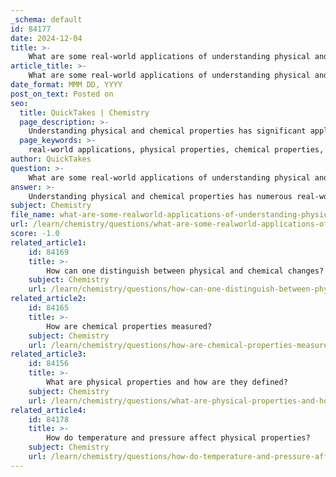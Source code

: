 ```yaml
---
_schema: default
id: 84177
date: 2024-12-04
title: >-
    What are some real-world applications of understanding physical and chemical properties?
article_title: >-
    What are some real-world applications of understanding physical and chemical properties?
date_format: MMM DD, YYYY
post_on_text: Posted on
seo:
  title: QuickTakes | Chemistry
  page_description: >-
    Understanding physical and chemical properties has significant applications in biology, medicine, environmental science, materials engineering, food science, pharmaceuticals, and chemical engineering, influencing safety, efficiency, and innovation.
  page_keywords: >-
    real-world applications, physical properties, chemical properties, biology, medicine, environmental science, materials engineering, food science, pharmaceuticals, chemical engineering, toxicity, flammability, air quality, drug development, reaction kinetics, thermodynamics
author: QuickTakes
question: >-
    What are some real-world applications of understanding physical and chemical properties?
answer: >-
    Understanding physical and chemical properties has numerous real-world applications across various fields, particularly in biology, medicine, environmental science, and materials engineering. Here are some key applications:\n\n1. **Biology and Medicine**: Knowledge of chemical properties is crucial in understanding biological processes. For instance, the study of enzymes involves understanding their chemical properties, such as pH and temperature stability, which can affect their activity. Techniques derived from physical chemistry are used to analyze biological systems, such as spectroscopy and chromatography, which help in diagnosing diseases and developing pharmaceuticals.\n\n2. **Environmental Science**: Understanding the chemical properties of substances is essential for assessing environmental impacts. For example, knowing the toxicity and flammability of chemicals helps in managing hazardous waste and preventing pollution. The chemical changes that occur during processes like combustion or decomposition are critical for understanding air quality and climate change.\n\n3. **Materials Engineering**: The distinction between physical and chemical properties is vital in the development of new materials. For example, the physical properties such as hardness and melting point are important for selecting materials for construction, while chemical properties like corrosion resistance are crucial for materials used in harsh environments.\n\n4. **Food Science**: Cooking involves numerous chemical changes, such as the Maillard reaction, which affects flavor and color. Understanding these chemical properties allows food scientists to improve food preservation, flavor enhancement, and nutritional value.\n\n5. **Pharmaceuticals**: The development of drugs relies heavily on understanding both physical and chemical properties. For instance, the solubility of a drug (a physical property) affects its absorption in the body, while its reactivity (a chemical property) determines its stability and efficacy.\n\n6. **Chemical Engineering**: In chemical manufacturing, understanding the properties of reactants and products is essential for designing processes that maximize yield and minimize waste. Knowledge of reaction kinetics and thermodynamics, which are rooted in physical chemistry, is crucial for optimizing these processes.\n\nIn summary, the understanding of physical and chemical properties is foundational in various fields, influencing everything from healthcare to environmental management and materials development. This knowledge enables professionals to make informed decisions that impact safety, efficiency, and innovation.
subject: Chemistry
file_name: what-are-some-realworld-applications-of-understanding-physical-and-chemical-properties.md
url: /learn/chemistry/questions/what-are-some-realworld-applications-of-understanding-physical-and-chemical-properties
score: -1.0
related_article1:
    id: 84169
    title: >-
        How can one distinguish between physical and chemical changes?
    subject: Chemistry
    url: /learn/chemistry/questions/how-can-one-distinguish-between-physical-and-chemical-changes
related_article2:
    id: 84165
    title: >-
        How are chemical properties measured?
    subject: Chemistry
    url: /learn/chemistry/questions/how-are-chemical-properties-measured
related_article3:
    id: 84156
    title: >-
        What are physical properties and how are they defined?
    subject: Chemistry
    url: /learn/chemistry/questions/what-are-physical-properties-and-how-are-they-defined
related_article4:
    id: 84178
    title: >-
        How do temperature and pressure affect physical properties?
    subject: Chemistry
    url: /learn/chemistry/questions/how-do-temperature-and-pressure-affect-physical-properties
---
```


&nbsp;